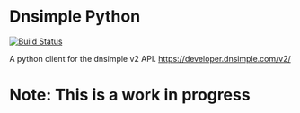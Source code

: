 Dnsimple Python
====

[![Build Status](https://travis-ci.org/indradhanush/dnsimple2-python.svg?branch=master)](https://travis-ci.org/indradhanush/dnsimple2-python)

A python client for the dnsimple v2 API.
https://developer.dnsimple.com/v2/

# Note: This is a work in progress
